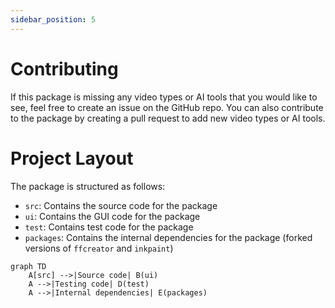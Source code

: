 ```yaml
---
sidebar_position: 5
---
```


# Contributing

If this package is missing any video types or AI tools that you would like to see, feel free to create an issue on the GitHub repo. You can also contribute to the package by creating a pull request to add new video types or AI tools.

# Project Layout

The package is structured as follows:
- `src`: Contains the source code for the package
- `ui`: Contains the GUI code for the package
- `test`: Contains test code for the package
- `packages`: Contains the internal dependencies for the package (forked versions of `ffcreator` and `inkpaint`)

```mermaid
graph TD
    A[src] -->|Source code| B(ui)
    A -->|Testing code| D(test)
    A -->|Internal dependencies| E(packages)
```
